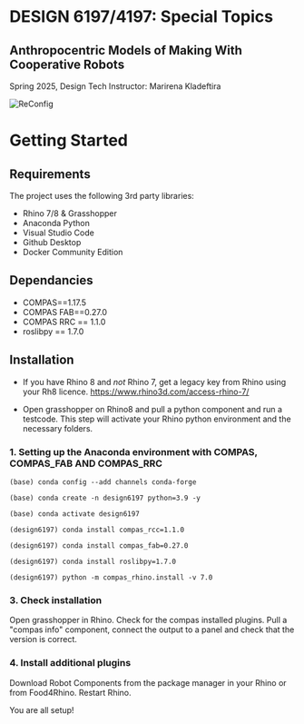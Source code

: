 # DESIGN 6197/4197: Special Topics
## Anthropocentric Models of Making With Cooperative Robots

Spring 2025, Design Tech
Instructor: Marirena Kladeftira

![ReConfig](Resources/assistive_drafting.png)


# Getting Started
## Requirements
The project uses the following 3rd party libraries:
- Rhino 7/8 & Grasshopper
- Anaconda Python
- Visual Studio Code
- Github Desktop
- Docker Community Edition

## Dependancies
- COMPAS==1.17.5
- COMPAS FAB==0.27.0
- COMPAS RRC == 1.1.0
- roslibpy == 1.7.0


## Installation

- If you have Rhino 8 and *not* Rhino 7, get a legacy key from Rhino using your Rh8 licence.
https://www.rhino3d.com/access-rhino-7/

- Open grasshopper on Rhino8 and pull a python component and run a testcode. This step will activate your Rhino python environment and the necessary folders.


### 1. Setting up the Anaconda environment with COMPAS, COMPAS_FAB AND COMPAS_RRC
```anaconda prompt terminal
(base) conda config --add channels conda-forge
```
```anaconda prompt terminal
(base) conda create -n design6197 python=3.9 -y
```
```anaconda prompt terminal
(base) conda activate design6197
```
```anaconda prompt terminal
(design6197) conda install compas_rcc=1.1.0
```
```anaconda prompt terminal
(design6197) conda install compas_fab=0.27.0
```
```anaconda prompt terminal
(design6197) conda install roslibpy=1.7.0
```
```anaconda prompt terminal
(design6197) python -m compas_rhino.install -v 7.0
```

### 3. Check installation
 Open grasshopper in Rhino. Check for the compas installed plugins.
 Pull a "compas info" component, connect the output to a panel and check that the version is correct.

 ### 4. Install additional plugins
Download Robot Components from the package manager in your Rhino or from Food4Rhino.
Restart Rhino.

You are all setup!
